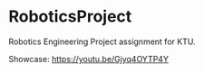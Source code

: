 # RoboticsProject
 Robotics Engineering Project assignment for KTU.
 
 Showcase: https://youtu.be/Gjyq4OYTP4Y
